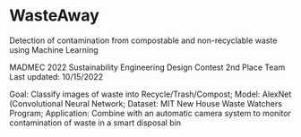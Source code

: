 # WasteAway
Detection of contamination from compostable and non-recyclable waste using Machine Learning

MADMEC 2022 Sustainability Engineering Design Contest
2nd Place Team
Last updated: 10/15/2022

Goal: Classify images of waste into Recycle/Trash/Compost;
Model: AlexNet (Convolutional Neural Network;
Dataset: MIT New House Waste Watchers Program;
Application: Combine with an automatic camera system to monitor contamination of waste in a smart disposal bin
